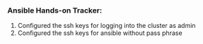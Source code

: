 ### Ansible Hands-on Tracker:

1. Configured the ssh keys for logging into the cluster as admin
2. Configured the ssh keys for ansible without pass phrase
